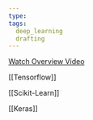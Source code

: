 ```yaml
---
type: 
tags:
  deep_learning
  drafting
---
```

[Watch Overview Video](https://www.youtube.com/watch?v=MDP9FfsNx60)

[[Tensorflow]]

[[Scikit-Learn]]

[[Keras]]
